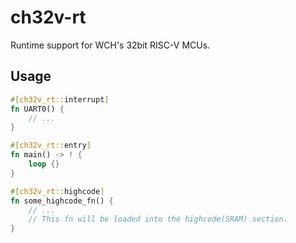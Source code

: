 # ch32v-rt

Runtime support for WCH's 32bit RISC-V MCUs.

## Usage

```rust
#[ch32v_rt::interrupt]
fn UART0() {
    // ...
}

#[ch32v_rt::entry]
fn main() -> ! {
    loop {}
}

#[ch32v_rt::highcode]
fn some_highcode_fn() {
    // ...
    // This fn will be loaded into the highcode(SRAM) section.
}
```
